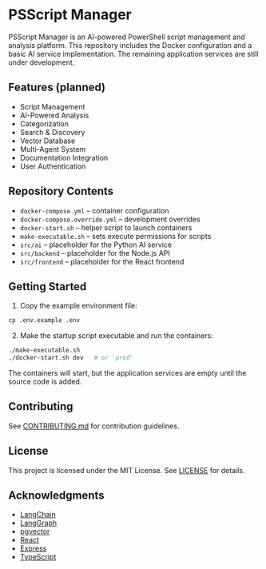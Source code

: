 # PSScript Manager

PSScript Manager is an AI-powered PowerShell script management and analysis platform.
This repository includes the Docker configuration and a basic AI service implementation.
The remaining application services are still under development.

## Features (planned)

- Script Management
- AI-Powered Analysis
- Categorization
- Search & Discovery
- Vector Database
- Multi-Agent System
- Documentation Integration
- User Authentication

## Repository Contents

- `docker-compose.yml` – container configuration
- `docker-compose.override.yml` – development overrides
- `docker-start.sh` – helper script to launch containers
- `make-executable.sh` – sets execute permissions for scripts
- `src/ai` – placeholder for the Python AI service
- `src/backend` – placeholder for the Node.js API
- `src/frontend` – placeholder for the React frontend

## Getting Started

1. Copy the example environment file:

```bash
cp .env.example .env
```

2. Make the startup script executable and run the containers:

```bash
./make-executable.sh
./docker-start.sh dev   # or 'prod'
```

The containers will start, but the application services are empty until the
source code is added.

## Contributing

See [CONTRIBUTING.md](CONTRIBUTING.md) for contribution guidelines.

## License

This project is licensed under the MIT License. See [LICENSE](LICENSE) for details.

## Acknowledgments

- [LangChain](https://github.com/langchain-ai/langchain)
- [LangGraph](https://github.com/langchain-ai/langgraph)
- [pgvector](https://github.com/pgvector/pgvector)
- [React](https://reactjs.org/)
- [Express](https://expressjs.com/)
- [TypeScript](https://www.typescriptlang.org/)

